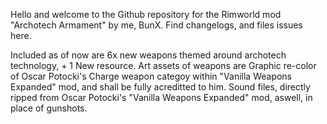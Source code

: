 Hello and welcome to the Github repository for the Rimworld mod "Archotech Armament" by me, BunX.
Find changelogs, and files issues here.

Included as of now are 6x new weapons themed around archotech technology, + 1 New resource.
Art assets of weapons are Graphic re-color of Oscar Potocki's Charge weapon categoy within "Vanilla Weapons Expanded" mod, and shall be fully acreditted to him.
Sound files,  directly ripped from Oscar Potocki's "Vanilla Weapons Expanded" mod, aswell, in place of gunshots.

